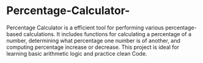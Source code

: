 # Percentage-Calculator-
Percentage Calculator is a efficient tool for performing various percentage-based calculations. It includes functions for calculating a percentage of a number, determining what percentage one number is of another, and computing percentage increase or decrease. This project is ideal for learning basic arithmetic logic and practice clean Code.
